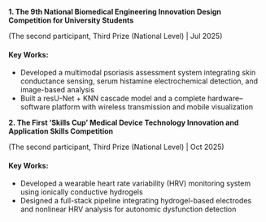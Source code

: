 **1. The 9th National Biomedical Engineering Innovation Design Competition for University Students**

(The second participant, Third Prize (National Level) | Jul 2025)
#### Key Works:  
- Developed a multimodal psoriasis assessment system integrating skin conductance sensing, serum histamine electrochemical detection, and image-based analysis
- Built a resU-Net + KNN cascade model and a complete hardware–software platform with wireless transmission and mobile visualization


**2. The First ‘Skills Cup’ Medical Device Technology Innovation and Application Skills Competition**

(The second participant, Third Prize (National Level) | Oct 2025)
#### Key Works:  
- Developed a wearable heart rate variability (HRV) monitoring system using ionically conductive hydrogels
- Designed a full-stack pipeline integrating hydrogel-based electrodes and nonlinear HRV analysis for autonomic dysfunction detection

